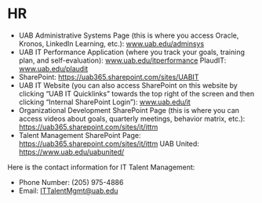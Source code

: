 # HR
- UAB Administrative Systems Page (this is where you access Oracle, Kronos, LinkedIn Learning, etc.): www.uab.edu/adminsys
- UAB IT Performance Application (where you track your goals, training plan, and self-evaluation): www.uab.edu/itperformance
PlaudIT: www.uab.edu/plaudit
- SharePoint: https://uab365.sharepoint.com/sites/UABIT
- UAB IT Website (you can also access SharePoint on this website by clicking “UAB IT Quicklinks” towards the top right of the screen and then clicking “Internal SharePoint Login”): www.uab.edu/it
- Organizational Development SharePoint Page (this is where you can access videos about goals, quarterly meetings, behavior matrix, etc.): https://uab365.sharepoint.com/sites/it/ittm
- Talent Management SharePoint Page: https://uab365.sharepoint.com/sites/it/ittm
UAB United: https://www.uab.edu/uabunited/
 
Here is the contact information for IT Talent Management:
- Phone Number: (205) 975-4886
- Email: ITTalentMgmt@uab.edu
